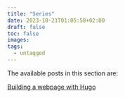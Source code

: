 ```yaml
---
title: "Series"
date: 2023-10-21T01:05:58+02:00
draft: false
toc: false
images:
tags:
  - untagged
---
```


The available posts in this section are:

[Building a webpage with Hugo](posts/miscellaneous-hugo.md)